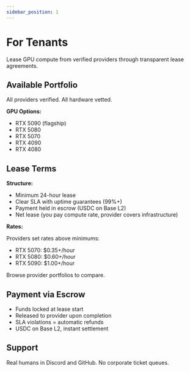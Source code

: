 ```yaml
---
sidebar_position: 1
---
```


# For Tenants

Lease GPU compute from verified providers through transparent lease agreements.

## Available Portfolio

All providers verified. All hardware vetted.

**GPU Options:**
- RTX 5090 (flagship)
- RTX 5080
- RTX 5070
- RTX 4090
- RTX 4080

## Lease Terms

**Structure:**
- Minimum 24-hour lease
- Clear SLA with uptime guarantees (99%+)
- Payment held in escrow (USDC on Base L2)
- Net lease (you pay compute rate, provider covers infrastructure)

**Rates:**

Providers set rates above minimums:
- RTX 5070: $0.35+/hour
- RTX 5080: $0.60+/hour
- RTX 5090: $1.00+/hour

Browse provider portfolios to compare.

## Payment via Escrow

- Funds locked at lease start
- Released to provider upon completion
- SLA violations = automatic refunds
- USDC on Base L2, instant settlement

## Support

Real humans in Discord and GitHub. No corporate ticket queues.

